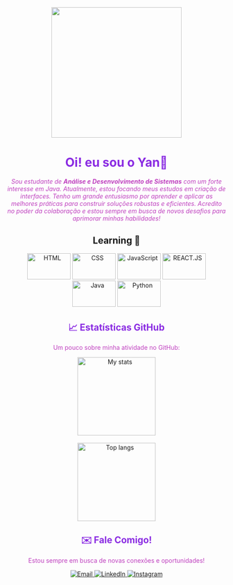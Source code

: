 ## 
<div align="center">
  <img src="https://64.media.tumblr.com/94405cfd431c45b52a4dc0f228276687/tumblr_obhulhi6621uc9x1zo1_500.gif" width="300"/>
  <h1 style="color:#8A2BE2;">Oi! eu sou o Yan👋</h1>
  <p style="color:#BF40BF;">
    <i>Sou estudante de <b>Análise e Desenvolvimento de Sistemas</b> com um forte interesse em Java. 
    Atualmente, estou focando meus estudos em criação de interfaces.
    Tenho um grande entusiasmo por aprender e aplicar as melhores práticas para construir soluções robustas e eficientes.
    Acredito no poder da colaboração e estou sempre em busca de novos desafios para aprimorar minhas habilidades!</i>
  </p>
</div>

##
<div align="center" style="display: inline_block">
          <h2>Learning 📖</h2>
          <img  alt="HTML" height="60" width="100" src="https://cdn.jsdelivr.net/gh/devicons/devicon@latest/icons/html5/html5-original.svg">
          <img alt="CSS" height="60" width="100" src="https://cdn.jsdelivr.net/gh/devicons/devicon@latest/icons/css3/css3-original.svg"> 
          <img alt="JavaScript" height="60" width="100" src="https://cdn.jsdelivr.net/gh/devicons/devicon@latest/icons/javascript/javascript-original.svg">
          <img alt="REACT.JS" height="60" width="100" src="https://cdn.jsdelivr.net/gh/devicons/devicon@latest/icons/reactnative/reactnative-original.svg">
          <img alt="Java" height="60" width="100" src="https://cdn.jsdelivr.net/gh/devicons/devicon@latest/icons/java/java-original.svg">
          <img alt="Python" height="60" width="100" src="https://cdn.jsdelivr.net/gh/devicons/devicon@latest/icons/python/python-original.svg">
          
</div>



##

<div align="center">
  <h2 style="color:#8A2BE2;">📈 Estatísticas GitHub</h2>
  <p style="color:#BF40BF;">Um pouco sobre minha atividade no GitHub:</p>
  <img alt="My stats" height="180em"  src="https://github-readme-stats.vercel.app/api?username=kennyangit&show_icons=true&theme=dark"/>
  <br/> <br/>
  <img alt="Top langs" height="180em" src="https://github-readme-stats.vercel.app/api/top-langs/?username=kennyangit&layout=compact&langs_count-&theme=dark"/>
</div>

<div align="center">
  <h2 style="color:#8A2BE2;">✉️ Fale Comigo!</h2>
  <p style="color:#BF40BF;">Estou sempre em busca de novas conexões e oportunidades!</p>
  <p>
    <a href="mailto:yankennydsn@gmail.com" target="_blank">
      <img src="https://img.shields.io/badge/Email-D14836?style=for-the-badge&logo=gmail&logoColor=white" alt="Email"/>
    </a>
    <a href="www.linkedin.com/in/yan-kenny" target="_blank">
      <img src="https://img.shields.io/badge/LinkedIn-0077B5?style=for-the-badge&logo=linkedin&logoColor=white" alt="LinkedIn"/>
    </a>
    <a href="https://www.instagram.com/oikennyan/" target="_blank">
      <img src="https://img.shields.io/badge/Instagram-E4405F?style=for-the-badge&logo=instagram&logoColor=white" alt="Instagram"/>
    </a>
  </p>
</div>
